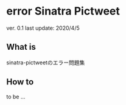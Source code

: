 # error Sinatra Pictweet

ver. 0.1
last update: 2020/4/5

## What is
sinatra-pictweetのエラー問題集

## How to
to be ...

